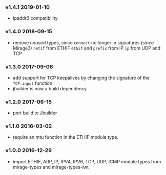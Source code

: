 ### v1.4.1 2019-01-10

- ipaddr3 compatibility

### v1.4.0 2018-09-15

- remove unused types, since `connect` no longer in signatures (since Mirage3)
  `netif` from ETHIF
  `ethif` and `prefix` from IP
  `ip` from UDP and TCP

### v1.3.0 2017-09-06

- add support for TCP keepalives by changing the signature of the
  `TCP.input` function
- jbuilder is now a build dependency

### v1.2.0 2017-06-15

- port build to Jbuilder

### v1.1.0 2016-03-02

- require an mtu function in the ETHIF module type.

### v1.0.0 2016-12-29

- import ETHIF, ARP, IP, IPV4, IPV6, TCP, UDP, ICMP module types from mirage-types and mirage-types-lwt
